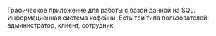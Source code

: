 Графическое приложение для работы с базой данной на SQL. 
Информационная система кофейни.
Есть три типа пользователей: администратор, клиент, сотрудник.
